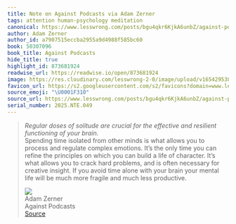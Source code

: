 ```yaml
---
title: Note on Against Podcasts via Adam Zerner
tags: attention human-psychology meditation
canonical: https://www.lesswrong.com/posts/bgu4qkr6KjkA6unbZ/against-podcasts
author: Adam Zerner
author_id: a7907515eccba2955a9d4988f585bc60
book: 50307096
book_title: Against Podcasts
hide_title: true
highlight_id: 873681924
readwise_url: https://readwise.io/open/873681924
image: https://res.cloudinary.com/lesswrong-2-0/image/upload/v1654295382/new_mississippi_river_fjdmww.jpg
favicon_url: https://s2.googleusercontent.com/s2/favicons?domain=www.lesswrong.com
source_emoji: "\U0001F310"
source_url: https://www.lesswrong.com/posts/bgu4qkr6KjkA6unbZ/against-podcasts#:~:text=*Regular%20doses%20of,much%20less%20productive.
serial_number: 2025.NTE.049
---
```

> *Regular doses of solitude are crucial for the effective and resilient functioning of your brain.*  
> Spending time isolated from other minds is what allows you to process and regulate complex emotions. It’s the only time you can refine the principles on which you can build a life of character. It’s what allows you to crack hard problems, and is often necessary for creative insight. If you avoid time alone with your brain your mental life will be much more fragile and much less productive.
> <div class="quoteback-footer"><div class="quoteback-avatar"><img class="mini-favicon" src="https://s2.googleusercontent.com/s2/favicons?domain=www.lesswrong.com"></div><div class="quoteback-metadata"><div class="metadata-inner"><span style="display:none">FROM:</span><div aria-label="Adam Zerner" class="quoteback-author"> Adam Zerner</div><div aria-label="Against Podcasts" class="quoteback-title"> Against Podcasts</div></div></div><div class="quoteback-backlink"><a target="_blank" aria-label="go to the full text of this quotation" rel="noopener" href="https://www.lesswrong.com/posts/bgu4qkr6KjkA6unbZ/against-podcasts#:~:text=*Regular%20doses%20of,much%20less%20productive." class="quoteback-arrow"> Source</a></div></div>